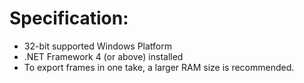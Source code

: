<h1>Specification:</h1>
<ul>
<li>32-bit supported Windows Platform</li>
<li>.NET Framework 4 (or above) installed</li>
<li>To export frames in one take, a larger RAM size is recommended.</li>
</ul>
